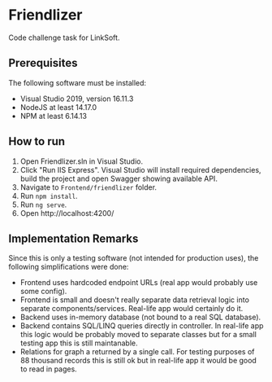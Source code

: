 # Friendlizer

Code challenge task for LinkSoft.

## Prerequisites

The following software must be installed:
* Visual Studio 2019, version 16.11.3
* NodeJS at least 14.17.0
* NPM at least 6.14.13

## How to run

1. Open Friendlizer.sln in Visual Studio.
1. Click "Run IIS Express". Visual Studio will install required dependencies, build the project and open Swagger showing available API.
1. Navigate to `Frontend/friendlizer` folder.
1. Run `npm install`.
1. Run `ng serve`.
1. Open http://localhost:4200/

## Implementation Remarks

Since this is only a testing software (not intended for production uses), the following simplifications were done:
* Frontend uses hardcoded endpoint URLs (real app would probably use some config).
* Frontend is small and doesn't really separate data retrieval logic into separate components/services. Real-life app would certainly do it.
* Backend uses in-memory database (not bound to a real SQL database).
* Backend contains SQL/LINQ queries directly in controller. In real-life app this logic would be probably moved to separate classes but for a small testing app this is still maintanable.
* Relations for graph a returned by a single call. For testing purposes of 88 thousand records this is still ok but in real-life app it would be good to read in pages.